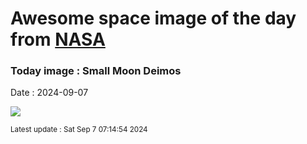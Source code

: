 
# Awesome space image of the day from [NASA](https://api.nasa.gov/)

### Today image : Small Moon Deimos
Date : 2024-09-07

![](https://apod.nasa.gov/apod/image/2409/PIA11826_c.jpg)

<small>Latest update : Sat Sep  7 07:14:54 2024</small>
        